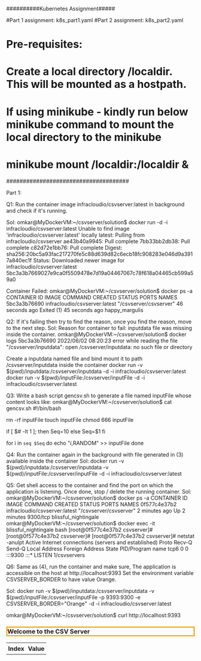 ##########Kubernetes Assignment#####

#Part 1 assignment: k8s_part1.yaml
#Part 2 assignment: k8s_part2.yaml

# Pre-requisites:
# Create a local directory /localdir. This will be mounted as a hostpath.
# If using minikube - kindly run below minikube command to mount the local directory to the minikube  
# minikube mount /localdir:/localdir &
#####################################


Part 1:

Q1: Run the container image infracloudio/csvserver:latest in background and check if it's running.

Sol:
omkar@MyDockerVM:~/csvserver/solution$ docker run -d -i infracloudio/csvserver:latest
Unable to find image 'infracloudio/csvserver:latest' locally
latest: Pulling from infracloudio/csvserver
ae43b40a9945: Pull complete
7bb33bb2db38: Pull complete
c82d72e1bb76: Pull complete
Digest: sha256:20bc5a93fac217270fe5c88d639d82c6ecb18fc908283e046d9a3917a840ec1f
Status: Downloaded newer image for infracloudio/csvserver:latest
5bc3a3b7669027e9ca0f5509478e7d19a04467067c78f618a04465cb599a59a0

Container Failed:
omkar@MyDockerVM:~/csvserver/solution$ docker ps -a
CONTAINER ID   IMAGE                           COMMAND                  CREATED          STATUS                      PORTS     NAMES
5bc3a3b76690   infracloudio/csvserver:latest   "/csvserver/csvserver"   46 seconds ago   Exited (1) 45 seconds ago             happy_margulis

 
Q2: If it's failing then try to find the reason, once you find the reason, move to the next step.
Sol:
Reason for container to fail: inputdata file was missing inside the container.
omkar@MyDockerVM:~/csvserver/solution$ docker logs 5bc3a3b76690
2022/06/02 08:20:23 error while reading the file "/csvserver/inputdata": open /csvserver/inputdata: no such file or directory

Create a inputdata named file and bind mount it to path  /csvserver/inputdata inside the container
docker run -v $(pwd)/inputdata:/csvserver/inputdata -d -i infracloudio/csvserver:latest
docker run -v $(pwd)/inputFile:/csvserver/inputFile -d -i infracloudio/csvserver:latest


Q3: Write a bash script gencsv.sh to generate a file named inputFile whose content looks like:
omkar@MyDockerVM:~/csvserver/solution$ cat gencsv.sh
#!/bin/bash

rm -rf inputFile
touch inputFile
chmod 666 inputFile

if [ $# -lt 1 ];
then
   Seq=10
else
   Seq=$1
fi

for i in `seq $Seq`
do
  echo "$i,$RANDOM" >> inputFile
done


Q4: Run the container again in the background with file generated in (3) available inside the container
Sol:
docker run -v $(pwd)/inputdata:/csvserver/inputdata -v $(pwd)/inputFile:/csvserver/inputFile -d -i infracloudio/csvserver:latest


Q5: Get shell access to the container and find the port on which the application is listening. Once done, stop / delete the running container.
Sol:
omkar@MyDockerVM:~/csvserver/solution$ docker ps -a
CONTAINER ID   IMAGE                           COMMAND                  CREATED         STATUS         PORTS      NAMES
0f577c4e37b2   infracloudio/csvserver:latest   "/csvserver/csvserver"   2 minutes ago   Up 2 minutes   9300/tcp   blissful_nightingale
omkar@MyDockerVM:~/csvserver/solution$ docker exec -it blissful_nightingale bash
[root@0f577c4e37b2 csvserver]#
[root@0f577c4e37b2 csvserver]#
[root@0f577c4e37b2 csvserver]# netstat -anulpt
Active Internet connections (servers and established)
Proto Recv-Q Send-Q Local Address           Foreign Address         State       PID/Program name
tcp6       0      0 :::9300                 :::*                    LISTEN      1/csvservers


Q6: Same as (4), run the container and make sure,
    The application is accessible on the host at http://localhost:9393
    Set the environment variable CSVSERVER_BORDER to have value Orange.

Sol:
docker run -v $(pwd)/inputdata:/csvserver/inputdata -v $(pwd)/inputFile:/csvserver/inputFile -p 9393:9300 -e CSVSERVER_BORDER="Orange" -d -i infracloudio/csvserver:latest

omkar@MyDockerVM:~/csvserver/solution$ curl http://localhost:9393
<!DOCTYPE html>
<html>
<head>
  <title>CSV Server</title>
  <style>
  th, td {
    padding: 5px;
  }
  </style>
</head>
<body>
<!-- Y3N2c2VydmVyIGdlbmVyYXRlZCBhdDogMTY1NDE2MTE0MA== -->
<h3 style="border:3px solid Orange">Welcome to the CSV Server</h3><table><tr><th>Index</th><th>Value</th></tr></table

